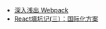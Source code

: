 * [深入浅出 Webpack](http://webpack.wuhaolin.cn/)
* [React填坑记(三）：国际化方案](https://zhuanlan.zhihu.com/p/33880069)



